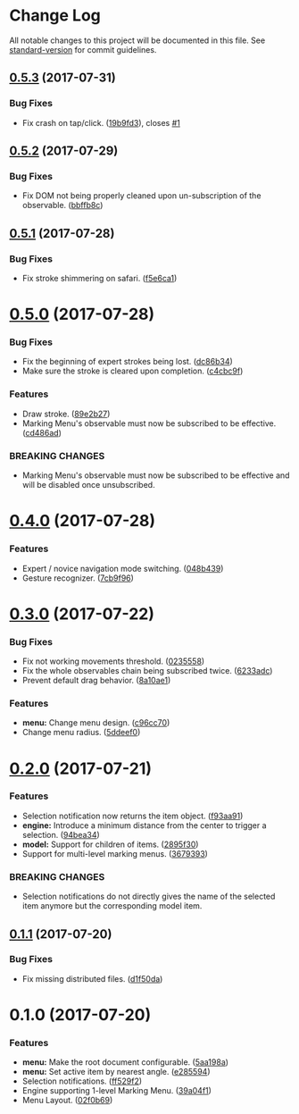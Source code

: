 # Change Log

All notable changes to this project will be documented in this file. See [standard-version](https://github.com/conventional-changelog/standard-version) for commit guidelines.

<a name="0.5.3"></a>
## [0.5.3](https://github.com/QuentinRoy/Marking-Menu/compare/v0.5.2...v0.5.3) (2017-07-31)


### Bug Fixes

* Fix crash on tap/click. ([19b9fd3](https://github.com/QuentinRoy/Marking-Menu/commit/19b9fd3)), closes [#1](https://github.com/QuentinRoy/Marking-Menu/issues/1)



<a name="0.5.2"></a>
## [0.5.2](https://github.com/QuentinRoy/Marking-Menu/compare/v0.5.1...v0.5.2) (2017-07-29)


### Bug Fixes

* Fix DOM not being properly cleaned upon un-subscription of the observable. ([bbffb8c](https://github.com/QuentinRoy/Marking-Menu/commit/bbffb8c))



<a name="0.5.1"></a>
## [0.5.1](https://github.com/QuentinRoy/Marking-Menu/compare/v0.5.0...v0.5.1) (2017-07-28)


### Bug Fixes

* Fix stroke shimmering on safari. ([f5e6ca1](https://github.com/QuentinRoy/Marking-Menu/commit/f5e6ca1))



<a name="0.5.0"></a>
# [0.5.0](https://github.com/QuentinRoy/Marking-Menu/compare/v0.4.0...v0.5.0) (2017-07-28)


### Bug Fixes

* Fix the beginning of expert strokes being lost. ([dc86b34](https://github.com/QuentinRoy/Marking-Menu/commit/dc86b34))
* Make sure the stroke is cleared upon completion. ([c4cbc9f](https://github.com/QuentinRoy/Marking-Menu/commit/c4cbc9f))


### Features

* Draw stroke. ([89e2b27](https://github.com/QuentinRoy/Marking-Menu/commit/89e2b27))
* Marking Menu's observable must now be subscribed to be effective. ([cd486ad](https://github.com/QuentinRoy/Marking-Menu/commit/cd486ad))


### BREAKING CHANGES

* Marking Menu's observable must now be subscribed to be effective and will be disabled once unsubscribed.



<a name="0.4.0"></a>
# [0.4.0](https://github.com/QuentinRoy/Marking-Menu/compare/v0.3.0...v0.4.0) (2017-07-28)


### Features

* Expert / novice navigation mode switching. ([048b439](https://github.com/QuentinRoy/Marking-Menu/commit/048b439))
* Gesture recognizer. ([7cb9f96](https://github.com/QuentinRoy/Marking-Menu/commit/7cb9f96))



<a name="0.3.0"></a>
# [0.3.0](https://github.com/QuentinRoy/Marking-Menu/compare/v0.2.0...v0.3.0) (2017-07-22)


### Bug Fixes

* Fix not working movements threshold. ([0235558](https://github.com/QuentinRoy/Marking-Menu/commit/0235558))
* Fix the whole observables chain being subscribed twice. ([6233adc](https://github.com/QuentinRoy/Marking-Menu/commit/6233adc))
* Prevent default drag behavior. ([8a10ae1](https://github.com/QuentinRoy/Marking-Menu/commit/8a10ae1))


### Features

* **menu:** Change menu design. ([c96cc70](https://github.com/QuentinRoy/Marking-Menu/commit/c96cc70))
* Change menu radius. ([5ddeef0](https://github.com/QuentinRoy/Marking-Menu/commit/5ddeef0))



<a name="0.2.0"></a>
# [0.2.0](https://github.com/QuentinRoy/Marking-Menu/compare/v0.1.1...v0.2.0) (2017-07-21)


### Features

* Selection notification now returns the item object. ([f93aa91](https://github.com/QuentinRoy/Marking-Menu/commit/f93aa91))
* **engine:** Introduce a minimum distance from the center to trigger a selection. ([94bea34](https://github.com/QuentinRoy/Marking-Menu/commit/94bea34))
* **model:** Support for children of items. ([2895f30](https://github.com/QuentinRoy/Marking-Menu/commit/2895f30))
* Support for multi-level marking menus. ([3679393](https://github.com/QuentinRoy/Marking-Menu/commit/3679393))


### BREAKING CHANGES

* Selection notifications do not directly gives the name of the selected item anymore but the corresponding model item.



<a name="0.1.1"></a>
## [0.1.1](https://github.com/QuentinRoy/Marking-Menu/compare/v0.1.0...v0.1.1) (2017-07-20)


### Bug Fixes

* Fix missing distributed files. ([d1f50da](https://github.com/QuentinRoy/Marking-Menu/commit/d1f50da))



<a name="0.1.0"></a>
# 0.1.0 (2017-07-20)


### Features

* **menu:** Make the root document configurable. ([5aa198a](https://github.com/QuentinRoy/Marking-Menu/commit/5aa198a))
* **menu:** Set active item by nearest angle. ([e285594](https://github.com/QuentinRoy/Marking-Menu/commit/e285594))
*  Selection notifications. ([ff529f2](https://github.com/QuentinRoy/Marking-Menu/commit/ff529f2))
* Engine supporting 1-level Marking Menu. ([39a04f1](https://github.com/QuentinRoy/Marking-Menu/commit/39a04f1))
* Menu Layout. ([02f0b69](https://github.com/QuentinRoy/Marking-Menu/commit/02f0b69))
